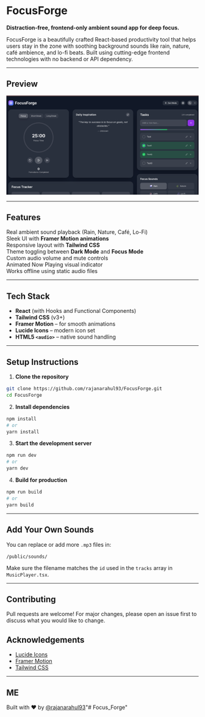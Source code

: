 #  FocusForge

**Distraction-free, frontend-only ambient sound app for deep focus.**

FocusForge is a beautifully crafted React-based productivity tool that helps users stay in the zone with soothing background sounds like rain, nature, café ambience, and lo-fi beats. Built using cutting-edge frontend technologies with no backend or API dependency.

---

##  Preview

![FocusForge Screenshot](./public/preview.png)  

---

##  Features
 Real ambient sound playback (Rain, Nature, Café, Lo-Fi)  
 Sleek UI with **Framer Motion animations**  
 Responsive layout with **Tailwind CSS**  
 Theme toggling between **Dark Mode** and **Focus Mode**  
 Custom audio volume and mute controls  
 Animated Now Playing visual indicator  
 Works offline using static audio files

---

##  Tech Stack

- **React** (with Hooks and Functional Components)
- **Tailwind CSS** (v3+)
- **Framer Motion** – for smooth animations
- **Lucide Icons** – modern icon set
- **HTML5 `<audio>`** – native sound handling

---

##  Setup Instructions

1. **Clone the repository**

```bash
git clone https://github.com/rajanarahul93/FocusForge.git
cd FocusForge
````

2. **Install dependencies**

```bash
npm install
# or
yarn install
```

3. **Start the development server**

```bash
npm run dev
# or
yarn dev
```

4. **Build for production**

```bash
npm run build
# or
yarn build
```

---

##  Add Your Own Sounds

You can replace or add more `.mp3` files in:

```
/public/sounds/
```

Make sure the filename matches the `id` used in the `tracks` array in `MusicPlayer.tsx`.

---

##  Contributing

Pull requests are welcome! For major changes, please open an issue first to discuss what you would like to change.

##  Acknowledgements

* [Lucide Icons](https://lucide.dev/)
* [Framer Motion](https://www.framer.com/motion/)
* [Tailwind CSS](https://tailwindcss.com/)

---

## ME

Built with ❤️ by [@rajanarahul93](https://github.com/rajanarahul93)"# Focus_Forge" 
